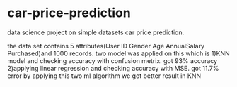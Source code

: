 # car-price-prediction
data science project on simple datasets car price prediction.


the data set contains 5 attributes(User ID	Gender	Age	AnnualSalary	Purchased)and 1000 records.
two model was applied on this which is 
1)KNN model and checking accuracy with confusion metrix. got 93% accuracy
2)applying linear regression and checking accuracy with MSE. got 11.7% error
by applying this two ml algorithm we got better result in KNN
